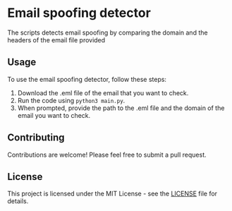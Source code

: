 # Email spoofing detector
The scripts detects email spoofing by comparing the domain and the headers of the email file provided
## Usage

To use the email spoofing detector, follow these steps:
1. Download the .eml file of the email that you want to check.
2. Run the code using `python3 main.py`.
3. When prompted, provide the path to the .eml file and the domain of the email you want to check.

## Contributing

Contributions are welcome! Please feel free to submit a pull request.

## License

This project is licensed under the MIT License - see the [LICENSE](LICENSE) file for details.
